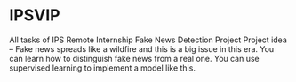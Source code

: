 # IPSVIP
All tasks of IPS Remote Internship
Fake News Detection Project
Project idea – Fake news spreads like a wildfire and this is a big issue in this era.
You can learn how to distinguish fake news from a real one. You can use supervised learning to implement a model like this. 

